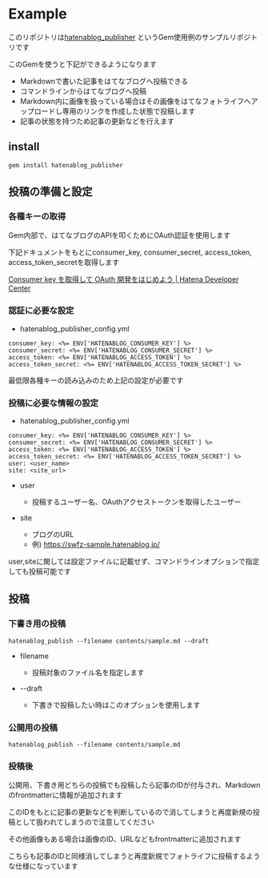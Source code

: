# Example

このリポジトリは[hatenablog_publisher](https://github.com/swfz/hatenablog_publisher) というGem使用例のサンプルリポジトリです

このGemを使うと下記ができるようになります

- Markdownで書いた記事をはてなブログへ投稿できる
- コマンドラインからはてなブログへ投稿
- Markdown内に画像を扱っている場合はその画像をはてなフォトライフへアップロードし専用のリンクを作成した状態で投稿します
- 記事の状態を持つため記事の更新などを行えます

## install

```
gem install hatenablog_publisher
```

## 投稿の準備と設定
### 各種キーの取得

Gem内部で、はてなブログのAPIを叩くためにOAuth認証を使用します

下記ドキュメントをもとにconsumer_key, consumer_secret, access_token, access_token_secretを取得します

[Consumer key を取得して OAuth 開発をはじめよう | Hatena Developer Center](https://developer.hatena.ne.jp/ja/documents/auth/apis/oauth/consumer/)

### 認証に必要な設定

- hatenablog_publisher_config.yml

```
consumer_key: <%= ENV['HATENABLOG_CONSUMER_KEY'] %>
consumer_secret: <%= ENV['HATENABLOG_CONSUMER_SECRET'] %>
access_token: <%= ENV['HATENABLOG_ACCESS_TOKEN'] %>
access_token_secret: <%= ENV['HATENABLOG_ACCESS_TOKEN_SECRET'] %>
```

最低限各種キーの読み込みのため上記の設定が必要です

### 投稿に必要な情報の設定

- hatenablog_publisher_config.yml

```
consumer_key: <%= ENV['HATENABLOG_CONSUMER_KEY'] %>
consumer_secret: <%= ENV['HATENABLOG_CONSUMER_SECRET'] %>
access_token: <%= ENV['HATENABLOG_ACCESS_TOKEN'] %>
access_token_secret: <%= ENV['HATENABLOG_ACCESS_TOKEN_SECRET'] %>
user: <user_name>
site: <site_url>
```

- user
    - 投稿するユーザー名、OAuthアクセストークンを取得したユーザー

- site
    - ブログのURL
    - 例) https://swfz-sample.hatenablog.jp/

user,siteに関しては設定ファイルに記載せず、コマンドラインオプションで指定しても投稿可能です


## 投稿
### 下書き用の投稿

```
hatenablog_publish --filename contents/sample.md --draft
```

- filename
    - 投稿対象のファイル名を指定します

- --draft
    - 下書きで投稿したい時はこのオプションを使用します

### 公開用の投稿

```
hatenablog_publish --filename contents/sample.md
```

### 投稿後

公開用、下書き用どちらの投稿でも投稿したら記事のIDが付与され、Markdownのfrontmatterに情報が追加されます

このIDをもとに記事の更新などを判断しているので消してしまうと再度新規の投稿として扱われてしまうので注意してください

その他画像もある場合は画像のID、URLなどもfrontmatterに追加されます

こちらも記事のIDと同様消してしまうと再度新規でフォトライフに投稿するような仕様になっています

